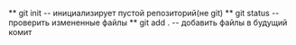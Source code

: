 ** git init -- инициализирует пустой репозиторий(не git)
** git status -- проверить измененные файлы
** git add . -- добавить файлы в будущий комит